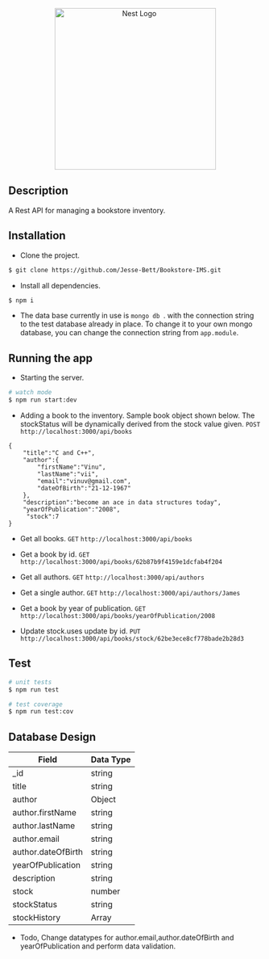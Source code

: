 <p align="center">
  <a href="http://nestjs.com/" target="blank"><img src="https://nestjs.com/img/logo_text.svg" width="320" alt="Nest Logo" /></a>
</p>

 

## Description

A Rest API for managing a bookstore inventory.

## Installation

- Clone the project.    
```bash 
$ git clone https://github.com/Jesse-Bett/Bookstore-IMS.git 
```  

- Install all dependencies.


```bash
$ npm i
```

- The data base currently in use is ```mongo db ```. with the connection string to the test database already in place. To change it to your own mongo database, you can change the connection string from ``` app.module ```.

## Running the app

- Starting the server.

```bash
# watch mode
$ npm run start:dev
```


- Adding a book to the inventory. Sample book object shown below. The stockStatus will be dynamically derived from the  stock value given.
``` POST ``` ``` http://localhost:3000/api/books```

```
{
    "title":"C and C++",
    "author":{
        "firstName":"Vinu",
        "lastName":"vii",
        "email":"vinuv@gmail.com",
        "dateOfBirth":"21-12-1967"
    },
    "description":"become an ace in data structures today",
    "yearOfPublication":"2008",
     "stock":7
}
```

- Get all books.
```GET``` ```http://localhost:3000/api/books```


- Get a book by id.
```GET``` ```http://localhost:3000/api/books/62b87b9f4159e1dcfab4f204```

- Get all authors.
```GET``` ```http://localhost:3000/api/authors```

- Get a single author.
```GET``` ```http://localhost:3000/api/authors/James```

- Get a book by year of publication.
```GET``` ```http://localhost:3000/api/books/yearOfPublication/2008```

- Update stock.uses update by id.
```PUT``` ```http://localhost:3000/api/books/stock/62be3ece8cf778bade2b28d3```

## Test

```bash
# unit tests
$ npm run test

# test coverage
$ npm run test:cov
```
## Database Design

| Field       | Data Type   |
| ----------- | ----------- |
|  _id    |   string    |
|  title      |   string    |
|  author     | Object      |
|  author.firstName     | string      |
|author.lastName|string|
|author.email|string|
|author.dateOfBirth|string|
|yearOfPublication| string|
| description| string|
 | stock| number|
|stockStatus| string|
|stockHistory| Array|

- Todo, Change datatypes for author.email,author.dateOfBirth and yearOfPublication and perform data validation.

